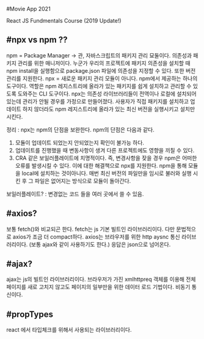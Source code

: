 #Movie App 2021

React JS Fundmentals Course (2019 Update!)

#npx vs npm ??
---------------
npm = Package Manager -> 관, 자바스크립트의 패키지 관리 묘둘이다.
의존성과 패키지 관리를 위한 매니저이다. 누군가 우리의 프로젝트에 패키지 의존성을 설치할 때 npm install을 실행함으로 package.json 파일에 의존성을 지정할 수 있다. 또한 버전관리를 지원한다. 
npx = 새로운 패키지 관리 모듈이 아니다. npm에서 제공하는 하나의 도구이다. 역할은 npm 레지스트리에 올라가 있는 패키지를 쉽게 설치하고 관리할 수 있도록 도와주는 CLI 도구이다.
npx는 의존성 라이브러리들이 전역이나 로컬에 설치되어있는데 관리가 안될 경우를 가정으로 만들어졌다. 사용자가 직접 패키지를 설치하고 업데이트 하지 않더라도 npm 레지스트리에 올라가 있는 최신 버전을 실행시키고 설치만 시킨다.

정리 : npx는 npm의 단점을 보완한다. npm의 단점은 다음과 같다.
1. 모듈이 업데이트 되었는지 안되었는지 확인이 불가능 하다.
2. 업데이트를 진행했을 때 변동사항이 생겨 다른 프로젝트에도 영향을 끼칠 수 있다.
3. CRA 같은 보일러플레이트에 치명적이다. 
즉, 변경사항을 잦을 경우 npm은 어떠한 오류를 발생시킬 수 있다.
이에 대한 해결책으로 npx를 지원한다. npm을 통해 모듈을 local에 설치하는 것이아니다. 매번 최신 버전의 파일만을 임시로 불러와 실행 시킨 후 그 파일은 없어지는 방식으로 모듈이 돌아간다.

보일러플레이트? : 변경없는 코드 들을 여러 곳에서 쓸 수 있음.

#axios?
---------
보통 fetch()와 비교되곤 한다. fetch는 js 기본 빌트인 라이브러리이다. 다만 문법적으로 axios가 조금 더 compact하다.
axios는 브라우저를 위한 http aysnc 통신 라이브러리이다. (보통 ajax와 같이 사용하기도 한다.)
응답은 json으로 넘어온다.

#ajax?
-------
ajax는 js의 빌트인 라이브러리이다. 브라우저가 가진 xmlhttpreq 객체를 이용해 전체 페이지를 새로 고치지 않고도 페이지의 일부만을 위한 데이터 로드 기법이다. 비동기 통신이다.

#propTypes
------------
react 에서 타입체크를 위해서 사용되는 라이브러리이다. 

